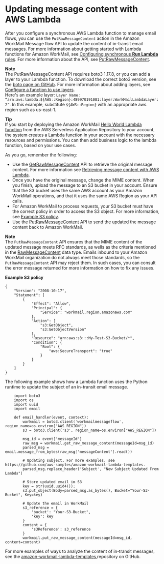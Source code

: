 # Updating message content with AWS Lambda<a name="update-with-lambda"></a>

After you configure a synchronous AWS Lambda function to manage email flows, you can use the `PutRawMessageContent` action in the Amazon WorkMail Message flow API to update the content of in\-transit email messages\. For more information about getting started with Lambda functions for Amazon WorkMail, see [Configuring synchronous **Run Lambda** rules](lambda.md#synchronous-rules)\. For more information about the API, see [ PutRawMessageContent](https://docs.aws.amazon.com/workmail/latest/APIReference/API_messageflow_PutRawMessageContent.html)\.

**Note**  
The PutRawMessageContent API requires boto3 1\.17\.8, or you can add a layer to your Lambda function\. To download the correct boto3 version, see the [boto page on GitHub](https://github.com/boto/boto)\. For more information about adding layers, see [Configure a function to use layers](https://docs.aws.amazon.com/lambda/latest/dg/configuration-layers.html#configuration-layers-using)\.   
Here's an example layer: `Layer Name: “arn:aws:lambda:${AWS::Region}:489970191081:layer:WorkMailLambdaLayer:2”`\. In this example, substitute `${AWS::Region}` with an appropriate aws region such as us\-east\-1\.

**Tip**  
If you start by deploying the Amazon WorkMail [Hello World Lambda function](https://console.aws.amazon.com/lambda/home#/create/app?applicationId=arn:aws:serverlessrepo:us-east-1:489970191081:applications/workmail-hello-world-python) from the AWS Serverless Application Repository to your account, the system creates a Lambda function in your account with the necessary resources and permissions\. You can then add business logic to the lambda function, based on your use cases\.

As you go, remember the following:
+ Use the [ GetRawMessageContent](https://docs.aws.amazon.com/workmail/latest/APIReference/API_messageflow_GetRawMessageContent.html) API to retrieve the original message content\. For more information see [Retrieving message content with AWS Lambda](lambda-content.md)\.
+ Once you have the original message, change the MIME content\. When you finish, upload the message to an S3 bucket in your account\. Ensure that the S3 bucket uses the same AWS account as your Amazon WorkMail operations, and that it uses the same AWS Region as your API calls\.
+ For Amazon WorkMail to process requests, your S3 bucket must have the correct policy in order to access the S3 object\. For more information, see [Example S3 policy](#s3example)\.
+ Use the [ PutRawMessageContent](https://docs.aws.amazon.com/workmail/latest/APIReference/API_messageflow_PutRawMessageContent.html) API to send the updated the message content back to Amazon WorkMail\.

**Note**  
The `PutRawMessageContent` API ensures that the MIME content of the updated message meets RFC standards, as wells as the criteria mentioned in the [RawMessageContent](https://docs.aws.amazon.com/workmail/latest/APIReference/API_messageflow_RawMessageContent.html) data type\. Emails inbound to your Amazon WorkMail organization do not always meet those standards, so the `PutRawMessageContent` API may reject them\. In such cases, you can consult the error message returned for more information on how to fix any issues\.

**Example S3 policy**  

```
{
    "Version": "2008-10-17",
    "Statement": [
        {
            "Effect": "Allow",
            "Principal": {
                "Service": "workmail.region.amazonaws.com"
            },
            "Action": [
                "s3:GetObject",
                "s3:GetObjectVersion"
            ],
            "Resource": "arn:aws:s3:::My-Test-S3-Bucket/*",
            "Condition": {
                "Bool": {
                    "aws:SecureTransport": "true"
                }
            }
        }
    ]
}
```

The following example shows how a Lambda function uses the Python runtime to update the subject of an in\-transit email message\.

```
    import boto3
    import os
    import uuid
    import email
     
    def email_handler(event, context):
        workmail = boto3.client('workmailmessageflow', region_name=os.environ["AWS_REGION"])
        s3 = boto3.client('s3', region_name=os.environ["AWS_REGION"])
        
        msg_id = event['messageId']
        raw_msg = workmail.get_raw_message_content(messageId=msg_id)
        parsed_msg = email.message_from_bytes(raw_msg['messageContent'].read())
        
        # Updating subject. For more examples, see https://github.com/aws-samples/amazon-workmail-lambda-templates.
        parsed_msg.replace_header('Subject', "New Subject Updated From Lambda")
       
        # Store updated email in S3
        key = str(uuid.uuid4());
        s3.put_object(Body=parsed_msg.as_bytes(), Bucket="Your-S3-Bucket", Key=key)
     
        # Update the email in WorkMail
        s3_reference = {
            'bucket': "Your-S3-Bucket",
            'key': key
        }
        content = {
            's3Reference': s3_reference
        }
        workmail.put_raw_message_content(messageId=msg_id, content=content)
```

For more examples of ways to analyze the content of in\-transit messages, see the [ amazon\-workmail\-lambda\-templates ](https://github.com/aws-samples/amazon-workmail-lambda-templates) repository on GitHub\.